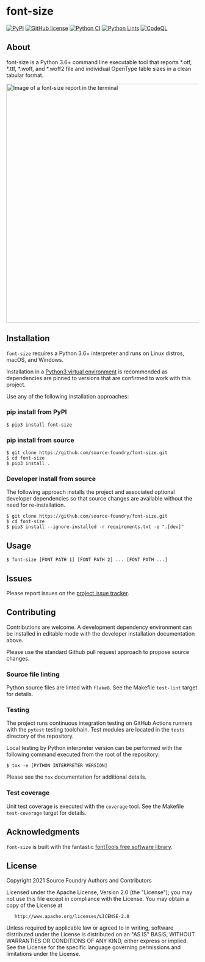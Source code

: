 # font-size

[![PyPI](https://img.shields.io/pypi/v/font-size?color=blueviolet&label=PyPI&logo=python&logoColor=white)](https://pypi.org/project/font-size/)
[![GitHub license](https://img.shields.io/github/license/source-foundry/font-size?color=blue)](https://github.com/source-foundry/font-size/blob/master/LICENSE)
[![Python CI](https://github.com/source-foundry/font-size/actions/workflows/py-ci.yml/badge.svg)](https://github.com/source-foundry/font-size/actions/workflows/py-ci.yml)
[![Python Lints](https://github.com/source-foundry/font-size/actions/workflows/py-lint.yml/badge.svg)](https://github.com/source-foundry/font-size/actions/workflows/py-lint.yml)
[![CodeQL](https://github.com/source-foundry/font-size/actions/workflows/codeql-analysis.yml/badge.svg)](https://github.com/source-foundry/font-size/actions/workflows/codeql-analysis.yml)

## About

font-size is a Python 3.6+ command line executable tool that reports *.otf, *.ttf, *.woff, and *.woff2 file and individual OpenType table sizes in a clean tabular format.

<img width="625" alt="Image of a font-size report in the terminal" src="https://user-images.githubusercontent.com/4249591/118226931-ae095880-b455-11eb-9fb9-f1d5a5fb928b.png">

## Installation

`font-size` requires a Python 3.6+ interpreter and runs on Linux distros, macOS, and Windows.

Installation in a [Python3 virtual environment](https://docs.python.org/3/library/venv.html) is recommended as dependencies are pinned to versions that are confirmed to work with this project.

Use any of the following installation approaches:

### pip install from PyPI

```
$ pip3 install font-size
```

### pip install from source

```
$ git clone https://github.com/source-foundry/font-size.git
$ cd font-size
$ pip3 install .
```

### Developer install from source

The following approach installs the project and associated optional developer dependencies so that source changes are available without the need for re-installation.

```
$ git clone https://github.com/source-foundry/font-size.git
$ cd font-size
$ pip3 install --ignore-installed -r requirements.txt -e ".[dev]"
```

## Usage

```
$ font-size [FONT PATH 1] [FONT PATH 2] ... [FONT PATH ...]
```

## Issues

Please report issues on the [project issue tracker](https://github.com/source-foundry/font-size/issues).

## Contributing

Contributions are welcome. A development dependency environment can be installed in editable mode with the developer installation documentation above.

Please use the standard Github pull request approach to propose source changes.

### Source file linting

Python source files are linted with `flake8`. See the Makefile `test-lint` target for details.


### Testing

The project runs continuous integration testing on GitHub Actions runners with the `pytest` testing toolchain. Test modules are located in the `tests` directory of the repository.

Local testing by Python interpreter version can be performed with the following command executed from the root of the repository:

```
$ tox -e [PYTHON INTERPRETER VERSION]
```

Please see the `tox` documentation for additional details.

### Test coverage

Unit test coverage is executed with the `coverage` tool. See the Makefile `test-coverage` target for details.

## Acknowledgments

`font-size` is built with the fantastic [fontTools free software library](https://github.com/fonttools/fonttools).

## License

Copyright 2021 Source Foundry Authors and Contributors

Licensed under the Apache License, Version 2.0 (the "License");
you may not use this file except in compliance with the License.
You may obtain a copy of the License at

       http://www.apache.org/licenses/LICENSE-2.0

Unless required by applicable law or agreed to in writing, software
distributed under the License is distributed on an "AS IS" BASIS,
WITHOUT WARRANTIES OR CONDITIONS OF ANY KIND, either express or implied.
See the License for the specific language governing permissions and
limitations under the License.